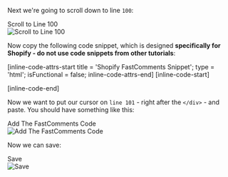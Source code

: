 Next we're going to scroll down to line `100`:

<div class="screenshot white-bg">
    <div class="title">Scroll to Line 100</div>
    <img class="screenshot-image" src="/images/installation-guides/shopify-step-2-7-line-100.png" alt="Scroll to Line 100" />
</div>

Now copy the following code snippet, which is designed **specifically for Shopify - do not use code snippets from other tutorials**:

[inline-code-attrs-start title = 'Shopify FastComments Snippet'; type = 'html'; isFunctional = false; inline-code-attrs-end]
[inline-code-start]
<script src="https://cdn.fastcomments.com/js/embed-v2.min.js"></script>
<div id="fastcomments-widget" class="page-width page-width--narrow"></div>
<script>
    FastCommentsUI(document.getElementById('fastcomments-widget'), {
        tenantId: "demo",
        urlId: window.location.pathname
    });
</script>
[inline-code-end]

Now we want to put our cursor on `line 101` - right after the `</div>` - and paste. You should have something like this:

<div class="screenshot white-bg">
    <div class="title">Add The FastComments Code</div>
    <img class="screenshot-image" src="/images/installation-guides/shopify-step-2-8-code-pasted.png" alt="Add The FastComments Code" />
</div>

Now we can save:

<div class="screenshot white-bg">
    <div class="title">Save</div>
    <img class="screenshot-image" src="/images/installation-guides/shopify-step-2-9-save.png" alt="Save" />
</div>
